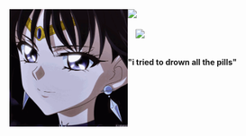 <img align="left" src="gif.gif" widht="210" height="210">
<img src="https://img.shields.io/badge/I'm playing-yellow">
<code>
  
  <img src="https://upload.wikimedia.org/wikipedia/pt/7/77/League_of_Legends_logo.png" widht="25" height="25">
  </code><br>

<b>"i tried to drown all the pills"</b>



